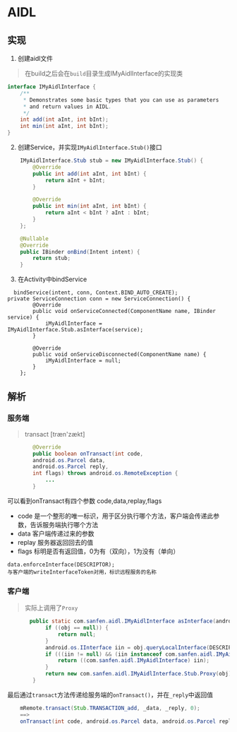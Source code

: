 # AIDL

## 实现

1. 创建aidl文件

> 在build之后会在`build`目录生成IMyAidlInterface的实现类

```java
interface IMyAidlInterface {
    /**
     * Demonstrates some basic types that you can use as parameters
     * and return values in AIDL.
     */
    int add(int aInt, int bInt);
    int min(int aInt, int bInt);
}

```

2. 创建Service，并实现`IMyAidlInterface.Stub()`接口

```java
    IMyAidlInterface.Stub stub = new IMyAidlInterface.Stub() {
        @Override
        public int add(int aInt, int bInt) {
            return aInt + bInt;
        }

        @Override
        public int min(int aInt, int bInt) {
            return aInt < bInt ? aInt : bInt;
        }
    };

    @Nullable
    @Override
    public IBinder onBind(Intent intent) {
        return stub;
    }
```

3. 在Activity中bindService

```
  bindService(intent, conn, Context.BIND_AUTO_CREATE);
private ServiceConnection conn = new ServiceConnection() {
        @Override
        public void onServiceConnected(ComponentName name, IBinder service) {
            iMyAidlInterface = IMyAidlInterface.Stub.asInterface(service);
        }

        @Override
        public void onServiceDisconnected(ComponentName name) {
            iMyAidlInterface = null;
        }
    };
```

## 解析

### 服务端

> transact [træn'zækt] 

```Java
        @Override
        public boolean onTransact(int code, 
        android.os.Parcel data, 
        android.os.Parcel reply,
        int flags) throws android.os.RemoteException {
            ...
        }
```

可以看到onTransact有四个参数 code,data,replay,flags

* code   是一个整形的唯一标识，用于区分执行哪个方法，客户端会传递此参数，告诉服务端执行哪个方法
* data   客户端传递过来的参数
* replay 服务器返回回去的值
* flags  标明是否有返回值，0为有（双向），1为没有（单向）

```
data.enforceInterface(DESCRIPTOR);
与客户端的writeInterfaceToken对用，标识远程服务的名称

```

### 客户端

> 实际上调用了`Proxy`

```Java
       public static com.sanfen.aidl.IMyAidlInterface asInterface(android.os.IBinder obj) {
            if ((obj == null)) {
                return null;
            }
            android.os.IInterface iin = obj.queryLocalInterface(DESCRIPTOR);
            if (((iin != null) && (iin instanceof com.sanfen.aidl.IMyAidlInterface))) {
                return ((com.sanfen.aidl.IMyAidlInterface) iin);
            }
            return new com.sanfen.aidl.IMyAidlInterface.Stub.Proxy(obj);
        }
```

最后通过`transact`方法传递给服务端的`onTransact()`，并在`_reply`中返回值

```Java
    mRemote.transact(Stub.TRANSACTION_add, _data, _reply, 0);
    ==>
    onTransact(int code, android.os.Parcel data, android.os.Parcel reply,int flags)
```